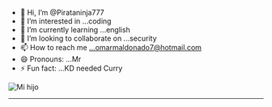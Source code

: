 - 👋 Hi, I’m @Pirataninja777
- 👀 I’m interested in ...coding
- 🌱 I’m currently learning ...english
- 💞️ I’m looking to collaborate on ...security
- 📫 How to reach me ...omarmaldonado7@hotmail.com
- 😄 Pronouns: ...Mr
- ⚡ Fun fact: ...KD needed Curry

![Mi hijo](/home/omar/Pirataninja777/said.jpeg)





---------------------------

<!---
Pirataninja777/Pirataninja777 is a ✨ special ✨ repository because its `README.md` (this file) appears on your GitHub profile.
